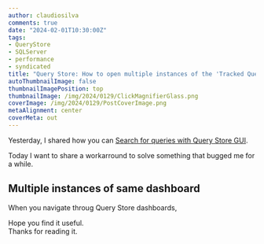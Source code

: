 ```yaml
---
author: claudiosilva
comments: true
date: "2024-02-01T10:30:00Z"
tags:
- QueryStore
- SQLServer
- performance
- syndicated
title: "Query Store: How to open multiple instances of the 'Tracked Queries' dashboard"
autoThumbnailImage: false
thumbnailImagePosition: top
thumbnailImage: /img/2024/0129/ClickMagnifierGlass.png
coverImage: /img/2024/0129/PostCoverImage.png
metaAlignment: center
coverMeta: out
---
```


Yesterday, I shared how you can [Search for queries with Query Store GUI](https://claudioessilva.eu/2024/01/29/Search-for-queries-with-Query-Store-GUI/).

Today I want to share a workarround to solve something that bugged me for a while.

## Multiple instances of same dashboard
When you navigate throug Query Store dashboards, 

Hope you find it useful.  
Thanks for reading it.
